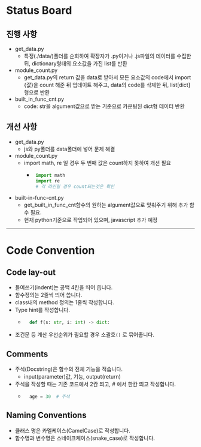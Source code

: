 # Status Board
## 진행 사항
- get_data.py
    - 특정(./data/)폴더를 순회하여 확장자가 .py이거나 .js파일의 데이터를 수집한 뒤, dictionary형태의 요소값을 가진 list를 반환
- module_count.py
    - get_data.py의 return 값을 data로 받아서 모든 요소값의 code에서 import {값}을 count 해준 뒤 업데이트 해주고, data의 code를 삭제한 뒤, list[dict]형으로 반환
- built_in_func_cnt.py
    - code: str을 algument값으로 받는 기준으로 카운팅된 dict형 데이터 반환

## 개선 사항
- get_data.py
    - js와 py폴더를 data폴더에 넣어 문제 해결
- module_count.py
    - import math, re 일 경우 두 번째 값은 count하지 못하여 개선 필요
        -  ```py
            import math
            import re
            # 각 라인일 경우 count되는것은 확인
            ```
- built-in-func-cnt.py
    - get_built_in_func_cnt함수의 원하는 algument값으로 맞춰주기 위해 추가 함수 필요.
    - 현재 python기준으로 작업되어 있으며, javascript 추가 예정

---
# Code Convention

## Code lay-out
- 들여쓰기(indent)는 공백 4칸을 띄어 씁니다.
- 함수정의는 2줄씩 띄어 씁니다.
- class내의 method 정의는 1줄씩 작성합니다.
- Type hint를 작성합니다.
    - ```py
        def f(s: str, i: int) -> dict:
        ```
- 조건문 등 계산 우선순위가 필요할 경우 소괄호`()` 로 묶어줍니다.

## Comments
- 주석(Docstring)은 함수의 전체 기능을 적습니다.
    - input(parameter)값, 기능, output(return)
- 주석을 작성할 때는 기존 코드에서 2칸 띄고, # 에서 한칸 띄고 작성합니다.
    - ```py
        age = 30  # 주석
        ```

## Naming Conventions
- 클래스 명은 카멜케이스(CamelCase)로 작성합니다.
- 함수명과 변수명은 스네이크케이스(snake_case)로 작성합니다.
